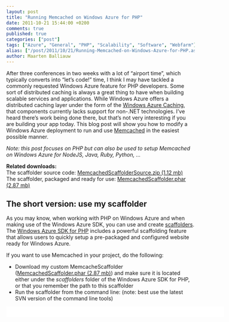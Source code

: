```yaml
---
layout: post
title: "Running Memcached on Windows Azure for PHP"
date: 2011-10-21 15:44:00 +0200
comments: true
published: true
categories: ["post"]
tags: ["Azure", "General", "PHP", "Scalability", "Software", "Webfarm"]
alias: ["/post/2011/10/21/Running-Memcached-on-Windows-Azure-for-PHP.aspx", "/post/2011/10/21/running-memcached-on-windows-azure-for-php.aspx"]
author: Maarten Balliauw
---
```

<p>After three conferences in two weeks with a lot of &ldquo;airport time&rdquo;, which typically converts into &ldquo;let&rsquo;s code!&rdquo; time, I think I may have tackled a commonly requested Windows Azure feature for PHP developers. Some sort of distributed caching is always a great thing to have when building scalable services and applications. While Windows Azure offers a distributed caching layer under the form of the <a href="http://www.microsoft.com/windowsazure/features/caching/" target="_blank">Windows Azure Caching</a>, that components currently lacks support for non-.NET technologies. I&rsquo;ve heard there&rsquo;s work being done there, but that&rsquo;s not very interesting if you are building your app today. This blog post will show you how to modify a Windows Azure deployment to run and use <a href="http://memcached.org/" target="_blank">Memcached</a> in the easiest possible manner.</p>
<p><em>Note: this post focuses on PHP but can also be used to setup Memcached on Windows Azure for NodeJS, Java, Ruby, Python, &hellip;</em></p>
<p><strong>Related downloads:</strong> <br />The scaffolder source code: <a href="/files/2011/10/MemcachedScaffolderSource.zip">MemcachedScaffolderSource.zip (1.12 mb)</a><br />The scaffolder, packaged and ready for use: <a href="/files/2011/10/MemcachedScaffolder.phar">MemcachedScaffolder.phar (2.87 mb)</a></p>
<h2>The short version: use my scaffolder</h2>
<p>As you may know, when working with PHP on Windows Azure and when making use of the Windows Azure SDK, you can use and create <a href="/post/2011/05/30/Scaffolding-and-packaging-a-Windows-Azure-project-in-PHP.aspx" target="_blank">scaffolders</a>. The <a href="http://phpazure.codeplex.com" target="_blank">Windows Azure SDK for PHP</a> includes a powerful scaffolding feature that allows users to quickly setup a pre-packaged and configured website ready for Windows Azure.</p>
<p>If you want to use Memcached in your project, do the following:</p>
<ul>
<li>Download my custom MemcacheScaffolder (<a href="/files/2011/10/MemcachedScaffolder.phar">MemcachedScaffolder.phar (2.87 mb)</a>) and make sure it is located either under the <em>scaffolders</em> folder of the Windows Azure SDK for PHP, or that you remember the path to this scaffolder </li>
<li>Run the scaffolder from the command line: (note: best use the latest SVN version of the command line tools)</li>
</ul>
<div id="scid:9D7513F9-C04C-4721-824A-2B34F0212519:fd18a1d2-b76a-4218-84c8-405a8c146fe0" class="wlWriterEditableSmartContent" style="margin: 0px; display: inline; float: none; padding: 0px;">
<pre style="width: 583px; height: 28px; background-color: white; overflow: auto;"><div><!--

Code highlighting produced by Actipro CodeHighlighter (freeware)
http://www.CodeHighlighter.com/

--><span style="color: #008080;">1</span> <span style="color: #000000;">scaffolder </span><span style="color: #0000ff;">run</span><span style="color: #000000;"> -out</span><span style="color: #000000;">=</span><span style="color: #000000;">"</span><span style="color: #000000;">c:\temp\myapp</span><span style="color: #000000;">"</span><span style="color: #000000;"> -s</span><span style="color: #000000;">=</span><span style="color: #000000;">"</span><span style="color: #000000;">MemcachedScaffolder</span><span style="color: #000000;">"</span></div></pre>
<!-- Code inserted with Steve Dunn's Windows Live Writer Code Formatter Plugin.  http://dunnhq.com --></div>
<p><span style="font-family: Courier New;"><em></em>
<li>Find the newly created Windows Azure project structure in the folder you&rsquo;ve used. </li>
<li>In your PHP code, simply add<span style="font-family: Courier New;"><em> require_once 'memcache.inc.php';</em></span> to your code, and enjoy the <em><span style="font-family: Courier New;">$memcache</span></em> variable which will hold a preconfigured Memcached client for you to use. This<span style="font-family: Courier New;"><em> $memcache</em></span> instance will also be automatically updated when adding more server instances or deleting server instances.</li>
</span></p>
<div id="scid:9D7513F9-C04C-4721-824A-2B34F0212519:7fe333ae-b357-49ca-b9b9-7a1c3c9287d9" class="wlWriterEditableSmartContent" style="margin: 0px; display: inline; float: none; padding: 0px;">
<pre style="width: 583px; height: 15px; background-color: white; overflow: auto;"><div><!--

Code highlighting produced by Actipro CodeHighlighter (freeware)
http://www.CodeHighlighter.com/

--><span style="color: #008080;">1</span> <span style="color: #0000ff;">require_once</span><span style="color: #000000;"> </span><span style="color: #000000;">'</span><span style="color: #000000;">memcache.inc.php</span><span style="color: #000000;">'</span><span style="color: #000000;">; </span></div></pre>
<!-- Code inserted with Steve Dunn's Windows Live Writer Code Formatter Plugin.  http://dunnhq.com --></div>
<p>That&rsquo;s it!</p>
<h2>The long version: what this scaffolder does behind the scenes</h2>
<p>Of course, behind this &ldquo;developers can simply use 1 line of code&rdquo; trick a lot of things happen in the background. Let&rsquo;s go through the places I&rsquo;ve made changes from the default scaffolder.</p>
<h3>The ServiceDefinition.csdef file</h3>
<p>Let&rsquo;s start with the beginning: when running Memcached in a Windows Azure instance, you&rsquo;ll have to specify it with a port number to use. As such, the <em>ServiceDefinition.csdef</em> file which defines what the datacenter configuration for your app should be looks like the following:</p>
<div id="scid:9D7513F9-C04C-4721-824A-2B34F0212519:1c54fb47-76e7-4b71-9a1a-a1de6e04729b" class="wlWriterEditableSmartContent" style="margin: 0px; display: inline; float: none; padding: 0px;">
<pre style="width: 583px; height: 526px; background-color: white; overflow: auto;"><div><!--

Code highlighting produced by Actipro CodeHighlighter (freeware)
http://www.CodeHighlighter.com/

--><span style="color: #008080;"> 1</span> <span style="color: #0000ff;">&lt;?</span><span style="color: #ff00ff;">xml version="1.0" encoding="utf-8"</span><span style="color: #0000ff;">?&gt;</span><span style="color: #000000;">
</span><span style="color: #008080;"> 2</span> <span style="color: #0000ff;">&lt;</span><span style="color: #800000;">ServiceDefinition </span><span style="color: #ff0000;">name</span><span style="color: #0000ff;">="PhpOnAzure"</span><span style="color: #ff0000;"> xmlns</span><span style="color: #0000ff;">="http://schemas.microsoft.com/ServiceHosting/2008/10/ServiceDefinition"</span><span style="color: #0000ff;">&gt;</span><span style="color: #000000;">
</span><span style="color: #008080;"> 3</span> <span style="color: #000000;">  </span><span style="color: #0000ff;">&lt;</span><span style="color: #800000;">WebRole </span><span style="color: #ff0000;">name</span><span style="color: #0000ff;">="PhpOnAzure.Web"</span><span style="color: #ff0000;"> enableNativeCodeExecution</span><span style="color: #0000ff;">="true"</span><span style="color: #0000ff;">&gt;</span><span style="color: #000000;">
</span><span style="color: #008080;"> 4</span> <span style="color: #000000;">    </span><span style="color: #0000ff;">&lt;</span><span style="color: #800000;">Sites</span><span style="color: #0000ff;">&gt;</span><span style="color: #000000;">
</span><span style="color: #008080;"> 5</span> <span style="color: #000000;">      </span><span style="color: #0000ff;">&lt;</span><span style="color: #800000;">Site </span><span style="color: #ff0000;">name</span><span style="color: #0000ff;">="Web"</span><span style="color: #ff0000;"> physicalDirectory</span><span style="color: #0000ff;">="./PhpOnAzure.Web"</span><span style="color: #0000ff;">&gt;</span><span style="color: #000000;">
</span><span style="color: #008080;"> 6</span> <span style="color: #000000;">        </span><span style="color: #0000ff;">&lt;</span><span style="color: #800000;">Bindings</span><span style="color: #0000ff;">&gt;</span><span style="color: #000000;">
</span><span style="color: #008080;"> 7</span> <span style="color: #000000;">          </span><span style="color: #0000ff;">&lt;</span><span style="color: #800000;">Binding </span><span style="color: #ff0000;">name</span><span style="color: #0000ff;">="Endpoint1"</span><span style="color: #ff0000;"> endpointName</span><span style="color: #0000ff;">="HttpEndpoint"</span><span style="color: #ff0000;"> </span><span style="color: #0000ff;">/&gt;</span><span style="color: #000000;">
</span><span style="color: #008080;"> 8</span> <span style="color: #000000;">        </span><span style="color: #0000ff;">&lt;/</span><span style="color: #800000;">Bindings</span><span style="color: #0000ff;">&gt;</span><span style="color: #000000;">
</span><span style="color: #008080;"> 9</span> <span style="color: #000000;">      </span><span style="color: #0000ff;">&lt;/</span><span style="color: #800000;">Site</span><span style="color: #0000ff;">&gt;</span><span style="color: #000000;">
</span><span style="color: #008080;">10</span> <span style="color: #000000;">    </span><span style="color: #0000ff;">&lt;/</span><span style="color: #800000;">Sites</span><span style="color: #0000ff;">&gt;</span><span style="color: #000000;">
</span><span style="color: #008080;">11</span> <span style="color: #000000;">    </span><span style="color: #0000ff;">&lt;</span><span style="color: #800000;">Startup</span><span style="color: #0000ff;">&gt;</span><span style="color: #000000;">
</span><span style="color: #008080;">12</span> <span style="color: #000000;">      </span><span style="color: #0000ff;">&lt;</span><span style="color: #800000;">Task </span><span style="color: #ff0000;">commandLine</span><span style="color: #0000ff;">="add-environment-variables.cmd"</span><span style="color: #ff0000;"> executionContext</span><span style="color: #0000ff;">="elevated"</span><span style="color: #ff0000;"> taskType</span><span style="color: #0000ff;">="simple"</span><span style="color: #ff0000;"> </span><span style="color: #0000ff;">/&gt;</span><span style="color: #000000;">
</span><span style="color: #008080;">13</span> <span style="color: #000000;">      </span><span style="color: #0000ff;">&lt;</span><span style="color: #800000;">Task </span><span style="color: #ff0000;">commandLine</span><span style="color: #0000ff;">="install-php.cmd"</span><span style="color: #ff0000;"> executionContext</span><span style="color: #0000ff;">="elevated"</span><span style="color: #ff0000;"> taskType</span><span style="color: #0000ff;">="simple"</span><span style="color: #0000ff;">&gt;</span><span style="color: #000000;">
</span><span style="color: #008080;">14</span> <span style="color: #000000;">        </span><span style="color: #0000ff;">&lt;</span><span style="color: #800000;">Environment</span><span style="color: #0000ff;">&gt;</span><span style="color: #000000;">
</span><span style="color: #008080;">15</span> <span style="color: #000000;">          </span><span style="color: #0000ff;">&lt;</span><span style="color: #800000;">Variable </span><span style="color: #ff0000;">name</span><span style="color: #0000ff;">="EMULATED"</span><span style="color: #0000ff;">&gt;</span><span style="color: #000000;">
</span><span style="color: #008080;">16</span> <span style="color: #000000;">            </span><span style="color: #0000ff;">&lt;</span><span style="color: #800000;">RoleInstanceValue </span><span style="color: #ff0000;">xpath</span><span style="color: #0000ff;">="/RoleEnvironment/Deployment/@emulated"</span><span style="color: #ff0000;"> </span><span style="color: #0000ff;">/&gt;</span><span style="color: #000000;">
</span><span style="color: #008080;">17</span> <span style="color: #000000;">          </span><span style="color: #0000ff;">&lt;/</span><span style="color: #800000;">Variable</span><span style="color: #0000ff;">&gt;</span><span style="color: #000000;">
</span><span style="color: #008080;">18</span> <span style="color: #000000;">        </span><span style="color: #0000ff;">&lt;/</span><span style="color: #800000;">Environment</span><span style="color: #0000ff;">&gt;</span><span style="color: #000000;">
</span><span style="color: #008080;">19</span> <span style="color: #000000;">      </span><span style="color: #0000ff;">&lt;/</span><span style="color: #800000;">Task</span><span style="color: #0000ff;">&gt;</span><span style="color: #000000;">
</span><span style="color: #008080;">20</span> <span style="color: #000000;">      </span><span style="color: #0000ff;">&lt;</span><span style="color: #800000;">Task </span><span style="color: #ff0000;">commandLine</span><span style="color: #0000ff;">="memcached.cmd"</span><span style="color: #ff0000;"> executionContext</span><span style="color: #0000ff;">="elevated"</span><span style="color: #ff0000;"> taskType</span><span style="color: #0000ff;">="background"</span><span style="color: #ff0000;"> </span><span style="color: #0000ff;">/&gt;</span><span style="color: #000000;">
</span><span style="color: #008080;">21</span> <span style="color: #000000;">      </span><span style="color: #0000ff;">&lt;</span><span style="color: #800000;">Task </span><span style="color: #ff0000;">commandLine</span><span style="color: #0000ff;">="monitor-environment.cmd"</span><span style="color: #ff0000;"> executionContext</span><span style="color: #0000ff;">="elevated"</span><span style="color: #ff0000;"> taskType</span><span style="color: #0000ff;">="background"</span><span style="color: #ff0000;"> </span><span style="color: #0000ff;">/&gt;</span><span style="color: #000000;">
</span><span style="color: #008080;">22</span> <span style="color: #000000;">    </span><span style="color: #0000ff;">&lt;/</span><span style="color: #800000;">Startup</span><span style="color: #0000ff;">&gt;</span><span style="color: #000000;">
</span><span style="color: #008080;">23</span> <span style="color: #000000;">    </span><span style="color: #0000ff;">&lt;</span><span style="color: #800000;">Endpoints</span><span style="color: #0000ff;">&gt;</span><span style="color: #000000;">
</span><span style="color: #008080;">24</span> <span style="color: #000000;">      </span><span style="color: #0000ff;">&lt;</span><span style="color: #800000;">InputEndpoint </span><span style="color: #ff0000;">name</span><span style="color: #0000ff;">="HttpEndpoint"</span><span style="color: #ff0000;"> protocol</span><span style="color: #0000ff;">="http"</span><span style="color: #ff0000;"> port</span><span style="color: #0000ff;">="80"</span><span style="color: #ff0000;"> </span><span style="color: #0000ff;">/&gt;</span><span style="color: #000000;">
</span><span style="color: #008080;">25</span> <span style="color: #000000;">      </span><span style="color: #0000ff;">&lt;</span><span style="color: #800000;">InternalEndpoint </span><span style="color: #ff0000;">name</span><span style="color: #0000ff;">="MemcachedEndpoint"</span><span style="color: #ff0000;"> protocol</span><span style="color: #0000ff;">="tcp"</span><span style="color: #ff0000;"> </span><span style="color: #0000ff;">/&gt;</span><span style="color: #000000;">
</span><span style="color: #008080;">26</span> <span style="color: #000000;">    </span><span style="color: #0000ff;">&lt;/</span><span style="color: #800000;">Endpoints</span><span style="color: #0000ff;">&gt;</span><span style="color: #000000;">
</span><span style="color: #008080;">27</span> <span style="color: #000000;">    </span><span style="color: #0000ff;">&lt;</span><span style="color: #800000;">Imports</span><span style="color: #0000ff;">&gt;</span><span style="color: #000000;">
</span><span style="color: #008080;">28</span> <span style="color: #000000;">      </span><span style="color: #0000ff;">&lt;</span><span style="color: #800000;">Import </span><span style="color: #ff0000;">moduleName</span><span style="color: #0000ff;">="Diagnostics"</span><span style="color: #0000ff;">/&gt;</span><span style="color: #000000;">
</span><span style="color: #008080;">29</span> <span style="color: #000000;">    </span><span style="color: #0000ff;">&lt;/</span><span style="color: #800000;">Imports</span><span style="color: #0000ff;">&gt;</span><span style="color: #000000;">
</span><span style="color: #008080;">30</span> <span style="color: #000000;">    </span><span style="color: #0000ff;">&lt;</span><span style="color: #800000;">ConfigurationSettings</span><span style="color: #0000ff;">&gt;</span><span style="color: #000000;">
</span><span style="color: #008080;">31</span> <span style="color: #000000;">    </span><span style="color: #0000ff;">&lt;/</span><span style="color: #800000;">ConfigurationSettings</span><span style="color: #0000ff;">&gt;</span><span style="color: #000000;">
</span><span style="color: #008080;">32</span> <span style="color: #000000;">  </span><span style="color: #0000ff;">&lt;/</span><span style="color: #800000;">WebRole</span><span style="color: #0000ff;">&gt;</span><span style="color: #000000;">
</span><span style="color: #008080;">33</span> <span style="color: #0000ff;">&lt;/</span><span style="color: #800000;">ServiceDefinition</span><span style="color: #0000ff;">&gt;</span></div></pre>
<!-- Code inserted with Steve Dunn's Windows Live Writer Code Formatter Plugin.  http://dunnhq.com --></div>
<p>Note the <em>&lt;InternalEndpoint name="MemcachedEndpoint" protocol="tcp" /&gt; </em>line of code. This one defines that the web role instance should open some TCP port in the firewall with the name <em>MemcachedEndpoint</em> and expose that to the other virtual machines in your deployment. We&rsquo;ll use this named endpoint later when starting Memcached.</p>
<p>Something else in this file is noteworthy: the startup tasks under the <em>&lt;Startup&gt;</em> element. With the default scaffolder, the first two tasks (namely <em>add-environment-variables.cmd </em>and <em>install-php.cmd</em>) are also present. These do nothing more than providing some environment information about your deployment in the environment variables. The second one does what its name implies: install PHP on your virtual machine. The latter two scripts added, <em>memcached.cmd</em> and <em>monitor-environment.cmd</em> are used to bootstrap Memcached. Note these two tasks run as <em>background</em> tasks: I wanted to have these two always running to ensure when Memcached crashes the task can simply restart Memcached.</p>
<h3>The <em>php</em> folder</h3>
<p>If you&rsquo;ve played with the default scaffolder in the <a href="http://phpazure.codeplex.com" target="_blank">Windows Azure SDK for PHP</a>, you probably know that the PHP installation in Windows Azure is a &ldquo;default&rdquo; one. This means: no memcached extension is in there. To overcome this, simply copy the correct <em><a href="http://downloads.php.net/pierre/" target="_blank">php_memcache.dll</a></em> extension into the <em>/php/ext</em> folder and Windows Azure (well, the <em>install-php.cmd</em> script) will know what to do with it.</p>
<h3>Memcached.cmd and Memcached.ps1</h3>
<p>Under the application&rsquo;s <em>bin</em> folder, I&rsquo;ve added some additional startup tasks. The one responsible for starting (and maintaining a running instance of) Memcached is, of course, Memcached.cmd. This one simply delegates the call to Memcached.ps1, of which the following is the source code:</p>
<div id="scid:9D7513F9-C04C-4721-824A-2B34F0212519:9177c6d7-6e41-43f6-aff4-596e7579d630" class="wlWriterEditableSmartContent" style="margin: 0px; display: inline; float: none; padding: 0px;">
<pre style="width: 583px; height: 145px; background-color: white; overflow: auto;"><div><!--

Code highlighting produced by Actipro CodeHighlighter (freeware)
http://www.CodeHighlighter.com/

--><span style="color: #008080;">1</span> <span style="color: #000000;">[Reflection.Assembly]</span><span style="color: #000000;">::</span><span style="color: #000000;">LoadWithPartialName(</span><span style="color: #800000;">"</span><span style="color: #800000;">Microsoft.WindowsAzure.ServiceRuntime</span><span style="color: #800000;">"</span><span style="color: #000000;">)
</span><span style="color: #008080;">2</span> <span style="color: #000000;">
</span><span style="color: #008080;">3</span> <span style="color: #008000;">#</span><span style="color: #008000;"> Start memcached. To infinity and beyond!</span><span style="color: #008000;">
</span><span style="color: #008080;">4</span> <span style="color: #0000ff;">while</span><span style="color: #000000;"> (</span><span style="color: #000000;">1</span><span style="color: #000000;">) {
</span><span style="color: #008080;">5</span> <span style="color: #000000;">    </span><span style="color: #800080;">$p</span><span style="color: #000000;"> </span><span style="color: #000000;">=</span><span style="color: #000000;"> [diagnostics.</span><span style="color: #0000ff;">process</span><span style="color: #000000;">]</span><span style="color: #000000;">::</span><span style="color: #000000;">Start(</span><span style="color: #800000;">"</span><span style="color: #800000;">memcached.exe</span><span style="color: #800000;">"</span><span style="color: #000000;">, </span><span style="color: #800000;">"</span><span style="color: #800000;">-m 64 -p </span><span style="color: #800000;">"</span><span style="color: #000000;"> </span><span style="color: #000000;">+</span><span style="color: #000000;"> [Microsoft.WindowsAzure.ServiceRuntime.RoleEnvironment]</span><span style="color: #000000;">::</span><span style="color: #000000;">CurrentRoleInstance.InstanceEndpoints[</span><span style="color: #800000;">"</span><span style="color: #800000;">MemcachedEndpoint</span><span style="color: #800000;">"</span><span style="color: #000000;">].IPEndpoint.Port)
</span><span style="color: #008080;">6</span> <span style="color: #000000;">    </span><span style="color: #800080;">$p</span><span style="color: #000000;">.WaitForExit()
</span><span style="color: #008080;">7</span> <span style="color: #000000;">}</span></div></pre>
<!-- Code inserted with Steve Dunn's Windows Live Writer Code Formatter Plugin.  http://dunnhq.com --></div>
<p>To be honest, this file is pretty simple. It loads the WindowsAzure ServiceRuntime assembly which contains all kinds of information about the current deployment. Next, I start an infinite loop which continuously starts a new <em>memcached.exe</em> process consuming 64MB of RAM memory and listens on the port specified by the <em>MemcachedEndpoint</em> defined earlier.</p>
<h3>Monitor-environment.cmd and Monitor-environment.ps1</h3>
<p>The <em>monitor-environment.cmd</em> script takes the same approach as the <em>memcached.cmd</em> script: just pass the command along to a PowerShell script in the form of <em>monitor-environment.ps1</em>. I do want to show you the <em>monitor-environment.cmd </em>script however, as there&rsquo;s one difference in there: I&rsquo;m changing the file system permissions for my application (the <em>icacls</em> line).</p>
<div id="scid:9D7513F9-C04C-4721-824A-2B34F0212519:bfe86512-4f8e-4172-867e-86eb10435f90" class="wlWriterEditableSmartContent" style="margin: 0px; display: inline; float: none; padding: 0px;">
<pre style="width: 583px; height: 107px; background-color: white; overflow: auto;"><div><!--

Code highlighting produced by Actipro CodeHighlighter (freeware)
http://www.CodeHighlighter.com/

--><span style="color: #008080;">1</span> <span style="color: #000000;">@</span><span style="color: #000000;">echo off
</span><span style="color: #008080;">2</span> <span style="color: #000000;">cd </span><span style="color: #800000;">"</span><span style="color: #800000;">%~dp0</span><span style="color: #800000;">"</span><span style="color: #000000;">
</span><span style="color: #008080;">3</span> <span style="color: #000000;">
</span><span style="color: #008080;">4</span> <span style="color: #000000;">icacls </span><span style="color: #000000;">%</span><span style="color: #000000;">RoleRoot</span><span style="color: #000000;">%</span><span style="color: #000000;">\approot </span><span style="color: #000000;">/</span><span style="color: #000000;">grant </span><span style="color: #800000;">"</span><span style="color: #800000;">Everyone</span><span style="color: #800000;">"</span><span style="color: #000000;">:F </span><span style="color: #000000;">/</span><span style="color: #000000;">T
</span><span style="color: #008080;">5</span> <span style="color: #000000;">
</span><span style="color: #008080;">6</span> <span style="color: #000000;">powershell.exe Set</span><span style="color: #000000;">-</span><span style="color: #000000;">ExecutionPolicy Unrestricted
</span><span style="color: #008080;">7</span> <span style="color: #000000;">powershell.exe .\monitor</span><span style="color: #000000;">-</span><span style="color: #000000;">environment.ps1</span></div></pre>
<!-- Code inserted with Steve Dunn's Windows Live Writer Code Formatter Plugin.  http://dunnhq.com --></div>
<p>The reason for changing permissions is simple: I want to make sure I can write a PHP script to disk every minute. Yes, you heard me! I&rsquo;m using PowerShell (in the <em>monitor-environment.ps1 </em>script) to generate PHP code. Here&rsquo;s the PowerShell:</p>
<div id="scid:9D7513F9-C04C-4721-824A-2B34F0212519:0f50567e-2397-4305-a398-8940930d69c1" class="wlWriterEditableSmartContent" style="margin: 0px; display: inline; float: none; padding: 0px;">
<pre style="width: 583px; height: 659px; background-color: white; overflow: auto;"><div><!--

Code highlighting produced by Actipro CodeHighlighter (freeware)
http://www.CodeHighlighter.com/

--><span style="color: #008080;"> 1</span> <span style="color: #000000;">[Reflection.Assembly]</span><span style="color: #000000;">::</span><span style="color: #000000;">LoadWithPartialName(</span><span style="color: #800000;">"</span><span style="color: #800000;">Microsoft.WindowsAzure.ServiceRuntime</span><span style="color: #800000;">"</span><span style="color: #000000;">)
</span><span style="color: #008080;"> 2</span> <span style="color: #000000;">
</span><span style="color: #008080;"> 3</span> <span style="color: #008000;">#</span><span style="color: #008000;"> To infinity and beyond!</span><span style="color: #008000;">
</span><span style="color: #008080;"> 4</span> <span style="color: #000000;">
</span><span style="color: #008080;"> 5</span> <span style="color: #0000ff;">while</span><span style="color: #000000;">(</span><span style="color: #000000;">1</span><span style="color: #000000;">) {
</span><span style="color: #008080;"> 6</span> <span style="color: #000000;">    </span><span style="color: #008000;">#</span><span style="color: #008000;">#########################################################</span><span style="color: #008000;">
</span><span style="color: #008080;"> 7</span> <span style="color: #000000;">    </span><span style="color: #008000;">#</span><span style="color: #008000;"> Create memcached include file for PHP</span><span style="color: #008000;">
</span><span style="color: #008080;"> 8</span> <span style="color: #000000;">    </span><span style="color: #008000;">#</span><span style="color: #008000;">#########################################################</span><span style="color: #008000;">
</span><span style="color: #008080;"> 9</span> <span style="color: #000000;">
</span><span style="color: #008080;">10</span> <span style="color: #000000;">    </span><span style="color: #008000;">#</span><span style="color: #008000;"> Dump all memcached endpoints to ../memcached-servers.php</span><span style="color: #008000;">
</span><span style="color: #008080;">11</span> <span style="color: #000000;">    </span><span style="color: #800080;">$memcached</span><span style="color: #000000;"> </span><span style="color: #000000;">=</span><span style="color: #000000;"> </span><span style="color: #800000;">"</span><span style="color: #800000;">&lt;?php`r`n</span><span style="color: #800000;">"</span><span style="color: #000000;">
</span><span style="color: #008080;">12</span> <span style="color: #000000;">    </span><span style="color: #800080;">$memcached</span><span style="color: #000000;"> </span><span style="color: #000000;">+=</span><span style="color: #000000;"> </span><span style="color: #800000;">"</span><span style="color: #800000;">`$memcachedServers = array(</span><span style="color: #800000;">"</span><span style="color: #000000;">
</span><span style="color: #008080;">13</span> <span style="color: #000000;">
</span><span style="color: #008080;">14</span> <span style="color: #000000;">    </span><span style="color: #800080;">$currentRolename</span><span style="color: #000000;"> </span><span style="color: #000000;">=</span><span style="color: #000000;"> [Microsoft.WindowsAzure.ServiceRuntime.RoleEnvironment]</span><span style="color: #000000;">::</span><span style="color: #000000;">CurrentRoleInstance.Role.Name
</span><span style="color: #008080;">15</span> <span style="color: #000000;">    </span><span style="color: #800080;">$roles</span><span style="color: #000000;"> </span><span style="color: #000000;">=</span><span style="color: #000000;"> [Microsoft.WindowsAzure.ServiceRuntime.RoleEnvironment]</span><span style="color: #000000;">::</span><span style="color: #000000;">Roles
</span><span style="color: #008080;">16</span> <span style="color: #000000;">    </span><span style="color: #0000ff;">foreach</span><span style="color: #000000;"> (</span><span style="color: #800080;">$role</span><span style="color: #000000;"> </span><span style="color: #0000ff;">in</span><span style="color: #000000;"> </span><span style="color: #800080;">$roles</span><span style="color: #000000;">.Keys </span><span style="color: #000000;">|</span><span style="color: #000000;"> sort</span><span style="color: #000000;">-</span><span style="color: #000000;">object) {
</span><span style="color: #008080;">17</span> <span style="color: #000000;">        </span><span style="color: #0000ff;">if</span><span style="color: #000000;"> (</span><span style="color: #800080;">$role</span><span style="color: #000000;"> </span><span style="color: #008080;">-eq</span><span style="color: #000000;"> </span><span style="color: #800080;">$currentRolename</span><span style="color: #000000;">) {
</span><span style="color: #008080;">18</span> <span style="color: #000000;">            </span><span style="color: #800080;">$instances</span><span style="color: #000000;"> </span><span style="color: #000000;">=</span><span style="color: #000000;"> </span><span style="color: #800080;">$roles</span><span style="color: #000000;">[</span><span style="color: #800080;">$role</span><span style="color: #000000;">].Instances
</span><span style="color: #008080;">19</span> <span style="color: #000000;">            </span><span style="color: #0000ff;">for</span><span style="color: #000000;"> (</span><span style="color: #800080;">$i</span><span style="color: #000000;"> </span><span style="color: #000000;">=</span><span style="color: #000000;"> </span><span style="color: #000000;">0</span><span style="color: #000000;">; </span><span style="color: #800080;">$i</span><span style="color: #000000;"> </span><span style="color: #008080;">-lt</span><span style="color: #000000;"> </span><span style="color: #800080;">$instances</span><span style="color: #000000;">.Count; </span><span style="color: #800080;">$i</span><span style="color: #000000;">++</span><span style="color: #000000;">) {
</span><span style="color: #008080;">20</span> <span style="color: #000000;">                </span><span style="color: #800080;">$endpoints</span><span style="color: #000000;"> </span><span style="color: #000000;">=</span><span style="color: #000000;"> </span><span style="color: #800080;">$instances</span><span style="color: #000000;">[</span><span style="color: #800080;">$i</span><span style="color: #000000;">].InstanceEndpoints
</span><span style="color: #008080;">21</span> <span style="color: #000000;">                </span><span style="color: #0000ff;">foreach</span><span style="color: #000000;"> (</span><span style="color: #800080;">$endpoint</span><span style="color: #000000;"> </span><span style="color: #0000ff;">in</span><span style="color: #000000;"> </span><span style="color: #800080;">$endpoints</span><span style="color: #000000;">.Keys </span><span style="color: #000000;">|</span><span style="color: #000000;"> sort</span><span style="color: #000000;">-</span><span style="color: #000000;">object) {
</span><span style="color: #008080;">22</span> <span style="color: #000000;">                    </span><span style="color: #0000ff;">if</span><span style="color: #000000;"> (</span><span style="color: #800080;">$endpoint</span><span style="color: #000000;"> </span><span style="color: #008080;">-eq</span><span style="color: #000000;"> </span><span style="color: #800000;">"</span><span style="color: #800000;">MemcachedEndpoint</span><span style="color: #800000;">"</span><span style="color: #000000;">) {
</span><span style="color: #008080;">23</span> <span style="color: #000000;">                        </span><span style="color: #800080;">$memcached</span><span style="color: #000000;"> </span><span style="color: #000000;">+=</span><span style="color: #000000;"> </span><span style="color: #800000;">"</span><span style="color: #800000;">array(`"</span><span style="color: #800000;">"</span><span style="color: #000000;">
</span><span style="color: #008080;">24</span> <span style="color: #000000;">                        </span><span style="color: #800080;">$memcached</span><span style="color: #000000;"> </span><span style="color: #000000;">+=</span><span style="color: #000000;"> </span><span style="color: #800080;">$endpoints</span><span style="color: #000000;">[</span><span style="color: #800080;">$endpoint</span><span style="color: #000000;">].IPEndpoint.Address
</span><span style="color: #008080;">25</span> <span style="color: #000000;">                        </span><span style="color: #800080;">$memcached</span><span style="color: #000000;"> </span><span style="color: #000000;">+=</span><span style="color: #000000;"> </span><span style="color: #800000;">"</span><span style="color: #800000;">`" ,</span><span style="color: #800000;">"</span><span style="color: #000000;">
</span><span style="color: #008080;">26</span> <span style="color: #000000;">                        </span><span style="color: #800080;">$memcached</span><span style="color: #000000;"> </span><span style="color: #000000;">+=</span><span style="color: #000000;"> </span><span style="color: #800080;">$endpoints</span><span style="color: #000000;">[</span><span style="color: #800080;">$endpoint</span><span style="color: #000000;">].IPEndpoint.Port
</span><span style="color: #008080;">27</span> <span style="color: #000000;">                        </span><span style="color: #800080;">$memcached</span><span style="color: #000000;"> </span><span style="color: #000000;">+=</span><span style="color: #000000;"> </span><span style="color: #800000;">"</span><span style="color: #800000;">), </span><span style="color: #800000;">"</span><span style="color: #000000;">
</span><span style="color: #008080;">28</span> <span style="color: #000000;">                    }
</span><span style="color: #008080;">29</span> <span style="color: #000000;">
</span><span style="color: #008080;">30</span> <span style="color: #000000;">
</span><span style="color: #008080;">31</span> <span style="color: #000000;">                }
</span><span style="color: #008080;">32</span> <span style="color: #000000;">            }
</span><span style="color: #008080;">33</span> <span style="color: #000000;">        }
</span><span style="color: #008080;">34</span> <span style="color: #000000;">    }
</span><span style="color: #008080;">35</span> <span style="color: #000000;">
</span><span style="color: #008080;">36</span> <span style="color: #000000;">    </span><span style="color: #800080;">$memcached</span><span style="color: #000000;"> </span><span style="color: #000000;">+=</span><span style="color: #000000;"> </span><span style="color: #800000;">"</span><span style="color: #800000;">);</span><span style="color: #800000;">"</span><span style="color: #000000;">
</span><span style="color: #008080;">37</span> <span style="color: #000000;">
</span><span style="color: #008080;">38</span> <span style="color: #000000;">    Write</span><span style="color: #000000;">-</span><span style="color: #000000;">Output </span><span style="color: #800080;">$memcached</span><span style="color: #000000;"> </span><span style="color: #000000;">|</span><span style="color: #000000;"> Out</span><span style="color: #008080;">-File</span><span style="color: #000000;"> </span><span style="color: #000000;">-</span><span style="color: #000000;">Encoding Ascii ..</span><span style="color: #000000;">/</span><span style="color: #000000;">memcached</span><span style="color: #000000;">-</span><span style="color: #000000;">servers.php
</span><span style="color: #008080;">39</span> <span style="color: #000000;">
</span><span style="color: #008080;">40</span> <span style="color: #000000;">    </span><span style="color: #008000;">#</span><span style="color: #008000;"> Restart the loop in 1 minute</span><span style="color: #008000;">
</span><span style="color: #008080;">41</span> <span style="color: #000000;">    Start</span><span style="color: #000000;">-</span><span style="color: #000000;">Sleep </span><span style="color: #000000;">-</span><span style="color: #000000;">Seconds </span><span style="color: #000000;">60</span><span style="color: #000000;">
</span><span style="color: #008080;">42</span> <span style="color: #000000;">}</span></div></pre>
<!-- Code inserted with Steve Dunn's Windows Live Writer Code Formatter Plugin.  http://dunnhq.com --></div>
<p>The output is being written every minute to the <em>memcached-servers.php</em> file. Why every minute? Well, if servers are added or removed I want my application to use the correct set of servers. This leaves a possible gap of one minute where some server may not be available, you can easily catch any error related to this in your PHP code (or add a comment to this blog post telling me what&rsquo;s a better interval). Anyway, here&rsquo;s the sample output:</p>
<div id="scid:9D7513F9-C04C-4721-824A-2B34F0212519:b8d0fee4-5f15-4ae2-aad6-b1d996f7f8cc" class="wlWriterEditableSmartContent" style="margin: 0px; display: inline; float: none; padding: 0px;">
<pre style="width: 583px; height: 43px; background-color: white; overflow: auto;"><div><!--

Code highlighting produced by Actipro CodeHighlighter (freeware)
http://www.CodeHighlighter.com/

--><span style="color: #008080;">1</span> <span style="color: #000000;">&lt;?</span><span style="color: #000000;">php
</span><span style="color: #008080;">2</span> <span style="color: #800080;">$memcachedServers</span><span style="color: #000000;"> </span><span style="color: #000000;">=</span><span style="color: #000000;"> </span><span style="color: #0000ff;">array</span><span style="color: #000000;">(</span><span style="color: #0000ff;">array</span><span style="color: #000000;">(</span><span style="color: #000000;">'</span><span style="color: #000000;">10.0.0.1</span><span style="color: #000000;">'</span><span style="color: #000000;">,</span><span style="color: #000000;"> </span><span style="color: #000000;">11211</span><span style="color: #000000;">)</span><span style="color: #000000;">,</span><span style="color: #000000;"> </span><span style="color: #0000ff;">array</span><span style="color: #000000;">(</span><span style="color: #000000;">'</span><span style="color: #000000;">10.0.0.2</span><span style="color: #000000;">'</span><span style="color: #000000;">,</span><span style="color: #000000;"> </span><span style="color: #000000;">11211</span><span style="color: #000000;">)</span><span style="color: #000000;">,</span><span style="color: #000000;"> );</span></div></pre>
<!-- Code inserted with Steve Dunn's Windows Live Writer Code Formatter Plugin.  http://dunnhq.com --></div>
<p>All there&rsquo;s left to do is consume this array. I&rsquo;ve added a default <em>memcache.inc.php</em> file in the root of the web role to make things easy:</p>
<div id="scid:9D7513F9-C04C-4721-824A-2B34F0212519:fdf51df9-edbb-4563-b2ed-1b8cdabb6fe3" class="wlWriterEditableSmartContent" style="margin: 0px; display: inline; float: none; padding: 0px;">
<pre style="width: 583px; height: 158px; background-color: white; overflow: auto;"><div><!--

Code highlighting produced by Actipro CodeHighlighter (freeware)
http://www.CodeHighlighter.com/

--><span style="color: #008080;">1</span> <span style="color: #000000;">&lt;?</span><span style="color: #000000;">php
</span><span style="color: #008080;">2</span> <span style="color: #0000ff;">require_once</span><span style="color: #000000;"> </span><span style="color: #800080;">$_SERVER</span><span style="color: #000000;">[</span><span style="color: #000000;">"</span><span style="color: #000000;">RoleRoot</span><span style="color: #000000;">"</span><span style="color: #000000;">] </span><span style="color: #000000;">.</span><span style="color: #000000;"> </span><span style="color: #000000;">'</span><span style="color: #000000;">\\approot\\memcached-servers.php</span><span style="color: #000000;">'</span><span style="color: #000000;">;
</span><span style="color: #008080;">3</span> <span style="color: #800080;">$memcache</span><span style="color: #000000;"> </span><span style="color: #000000;">=</span><span style="color: #000000;"> </span><span style="color: #0000ff;">new</span><span style="color: #000000;"> Memcache();
</span><span style="color: #008080;">4</span> <span style="color: #0000ff;">foreach</span><span style="color: #000000;"> (</span><span style="color: #800080;">$memcachedServers</span><span style="color: #000000;"> </span><span style="color: #0000ff;">as</span><span style="color: #000000;"> </span><span style="color: #800080;">$memcachedServer</span><span style="color: #000000;">) {
</span><span style="color: #008080;">5</span> <span style="color: #000000;">    </span><span style="color: #0000ff;">if</span><span style="color: #000000;"> (</span><span style="color: #008080;">strpos</span><span style="color: #000000;">(</span><span style="color: #800080;">$memcachedServer</span><span style="color: #000000;">[</span><span style="color: #000000;">0</span><span style="color: #000000;">]</span><span style="color: #000000;">,</span><span style="color: #000000;"> </span><span style="color: #000000;">'</span><span style="color: #000000;">127.</span><span style="color: #000000;">'</span><span style="color: #000000;">) </span><span style="color: #000000;">!==</span><span style="color: #000000;"> </span><span style="color: #0000ff;">false</span><span style="color: #000000;">) {
</span><span style="color: #008080;">6</span> <span style="color: #000000;">        </span><span style="color: #800080;">$memcachedServer</span><span style="color: #000000;">[</span><span style="color: #000000;">0</span><span style="color: #000000;">] </span><span style="color: #000000;">=</span><span style="color: #000000;"> </span><span style="color: #000000;">'</span><span style="color: #000000;">localhost</span><span style="color: #000000;">'</span><span style="color: #000000;">;
</span><span style="color: #008080;">7</span> <span style="color: #000000;">    }
</span><span style="color: #008080;">8</span> <span style="color: #000000;">    </span><span style="color: #800080;">$memcache</span><span style="color: #000000;">-&gt;</span><span style="color: #000000;">addServer(</span><span style="color: #800080;">$memcachedServer</span><span style="color: #000000;">[</span><span style="color: #000000;">0</span><span style="color: #000000;">]</span><span style="color: #000000;">,</span><span style="color: #000000;"> </span><span style="color: #800080;">$memcachedServer</span><span style="color: #000000;">[</span><span style="color: #000000;">1</span><span style="color: #000000;">]);
</span><span style="color: #008080;">9</span> <span style="color: #000000;">}</span></div></pre>
<!-- Code inserted with Steve Dunn's Windows Live Writer Code Formatter Plugin.  http://dunnhq.com --></div>
<p>Include this file in your code and you have a full-blown distributed cache available in your Windows Azure deployment! Here&rsquo;s a sample of some operations that can be done on Memcached:</p>
<div id="scid:9D7513F9-C04C-4721-824A-2B34F0212519:fb83ab8b-205e-4c73-a794-af2caf273b79" class="wlWriterEditableSmartContent" style="margin: 0px; display: inline; float: none; padding: 0px;">
<pre style="width: 583px; height: 210px; background-color: white; overflow: auto;"><div><!--

Code highlighting produced by Actipro CodeHighlighter (freeware)
http://www.CodeHighlighter.com/

--><span style="color: #008080;"> 1</span> <span style="color: #000000;">&lt;?</span><span style="color: #000000;">php
</span><span style="color: #008080;"> 2</span> <span style="color: #008080;">error_reporting</span><span style="color: #000000;">(</span><span style="color: #ff00ff;">E_ALL</span><span style="color: #000000;">);
</span><span style="color: #008080;"> 3</span> <span style="color: #0000ff;">require_once</span><span style="color: #000000;"> </span><span style="color: #000000;">'</span><span style="color: #000000;">memcache.inc.php</span><span style="color: #000000;">'</span><span style="color: #000000;">;
</span><span style="color: #008080;"> 4</span> <span style="color: #000000;">
</span><span style="color: #008080;"> 5</span> <span style="color: #008080;">var_dump</span><span style="color: #000000;">(</span><span style="color: #800080;">$memcachedServers</span><span style="color: #000000;">);
</span><span style="color: #008080;"> 6</span> <span style="color: #008080;">var_dump</span><span style="color: #000000;">(</span><span style="color: #800080;">$memcache</span><span style="color: #000000;">-&gt;</span><span style="color: #000000;">getVersion());
</span><span style="color: #008080;"> 7</span> <span style="color: #000000;">
</span><span style="color: #008080;"> 8</span> <span style="color: #800080;">$memcache</span><span style="color: #000000;">-&gt;</span><span style="color: #000000;">set(</span><span style="color: #000000;">'</span><span style="color: #000000;">key1</span><span style="color: #000000;">'</span><span style="color: #000000;">,</span><span style="color: #000000;"> </span><span style="color: #000000;">'</span><span style="color: #000000;">value1</span><span style="color: #000000;">'</span><span style="color: #000000;">,</span><span style="color: #000000;"> </span><span style="color: #0000ff;">false</span><span style="color: #000000;">,</span><span style="color: #000000;"> </span><span style="color: #000000;">30</span><span style="color: #000000;">);
</span><span style="color: #008080;"> 9</span> <span style="color: #0000ff;">echo</span><span style="color: #000000;"> </span><span style="color: #800080;">$memcache</span><span style="color: #000000;">-&gt;</span><span style="color: #000000;">get(</span><span style="color: #000000;">'</span><span style="color: #000000;">key1</span><span style="color: #000000;">'</span><span style="color: #000000;">);
</span><span style="color: #008080;">10</span> <span style="color: #000000;">
</span><span style="color: #008080;">11</span> <span style="color: #800080;">$memcache</span><span style="color: #000000;">-&gt;</span><span style="color: #000000;">set(</span><span style="color: #000000;">'</span><span style="color: #000000;">var_key</span><span style="color: #000000;">'</span><span style="color: #000000;">,</span><span style="color: #000000;"> </span><span style="color: #000000;">'</span><span style="color: #000000;">some really big variable</span><span style="color: #000000;">'</span><span style="color: #000000;">,</span><span style="color: #000000;"> MEMCACHE_COMPRESSED</span><span style="color: #000000;">,</span><span style="color: #000000;"> </span><span style="color: #000000;">50</span><span style="color: #000000;">);
</span><span style="color: #008080;">12</span> <span style="color: #0000ff;">echo</span><span style="color: #000000;"> </span><span style="color: #800080;">$memcache</span><span style="color: #000000;">-&gt;</span><span style="color: #000000;">get(</span><span style="color: #000000;">'</span><span style="color: #000000;">var_key</span><span style="color: #000000;">'</span><span style="color: #000000;">);</span></div></pre>
<!-- Code inserted with Steve Dunn's Windows Live Writer Code Formatter Plugin.  http://dunnhq.com --></div>
<p>That&rsquo;s it!</p>
<h2>Conclusion and feedback</h2>
<p>This is just a fun project I&rsquo;ve been working on when lonely and bored on airports. However, if you think this is valuable and in your opinion should be made available as a standard thing in the Windows Azure SDK for PHP, let me know. I&rsquo;ll be happy to push this into the main branch and make sure it&rsquo;s available in a future release.</p>
<p>Comments or praise? There&rsquo;s a comment form right below this post!</p>
{% include imported_disclaimer.html %}
